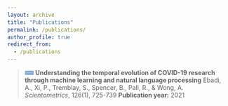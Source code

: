 ```yaml
---
layout: archive
title: "Publications"
permalink: /publications/
author_profile: true
redirect_from:
  - /publications
---
```


> <img src="/images/Journal.png" width="20" height="10"> __Understanding the temporal evolution of COVID-19 research through machine learning and natural language processing__
> Ebadi, A., Xi, P., Tremblay, S., Spencer, B., Pall, R., & Wong, A.
> _Scientometrics_, 126(1), 725-739
> __Publication year:__ 2021

